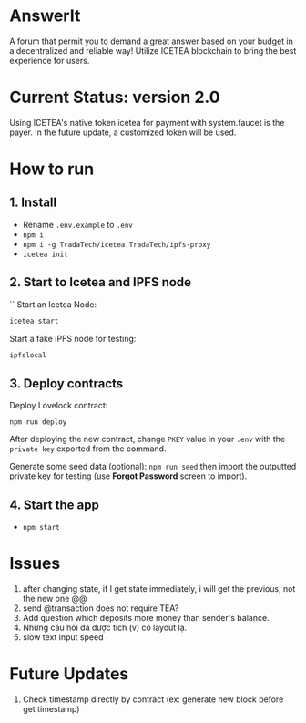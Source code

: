 # AnswerIt 
A forum that permit you to demand a great answer based on your budget in a decentralized and reliable way!
Utilize ICETEA blockchain to bring the best experience for users.
# Current Status: version 2.0
Using ICETEA's native token icetea for payment with system.faucet is the payer. In the future update, a customized token will be used.
# How to run
## 1. Install

- Rename `.env.example` to `.env`
- `npm i`
- `npm i -g TradaTech/icetea TradaTech/ipfs-proxy`
- `icetea init`

## 2. Start to Icetea and IPFS node
``
Start an Icetea Node:
```sh
icetea start
```

Start a fake IPFS node for testing:
```sh
ipfslocal
```

## 3. Deploy contracts

Deploy Lovelock contract:
```
npm run deploy
```

After deploying the new contract, change `PKEY` value in your `.env` with the `private key` exported from the command.

Generate some seed data (optional):
`npm run seed` then import the outputted private key for testing (use __Forgot Password__ screen to import).

## 4. Start the app

- `npm start`


# Issues
1. after changing state, if I get state immediately, i will get the previous, not the new one @@
2. send @transaction does not require TEA?
3. Add question which deposits more money than sender's balance.
4. Những câu hỏi đã được tích (v) có layout lạ.
5. slow text input speed
# Future Updates
1. Check timestamp directly by contract (ex: generate new block before get timestamp)